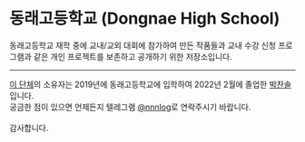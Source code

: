 # 동래고등학교 (Dongnae High School)
동래고등학교 재학 중에 교내/교외 대회에 참가하여 만든 작품들과 교내 수강 신청 프로그램과 같은 개인 프로젝트를 보존하고 공개하기 위한 저장소입니다.

---

[이 단체](https://github.com/dongnae)의 소유자는 2019년에 동래고등학교에 입학하여 2022년 2월에 졸업한 [박찬솔](https://github.com/nnnlog)입니다.<br>
궁금한 점이 있으면 언제든지 텔레그램 [@nnnlog](https://t.me/nnnlog)로 연락주시기 바랍니다.<br><br>
감사합니다.
